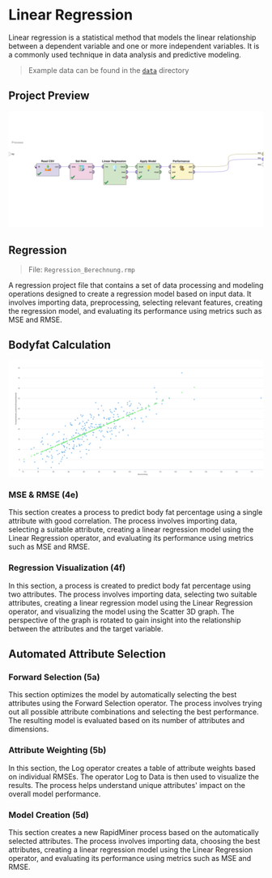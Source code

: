 # Linear Regression

Linear regression is a statistical method that models the linear relationship between a dependent variable and one or more independent variables. It is a commonly used technique in data analysis and predictive modeling.

> Example data can be found in the [`data`](./data/) directory

## Project Preview

![Rapid Miner Preview](../img/02_linear_regression_1.png)

## Regression

> File: `Regression_Berechnung.rmp`

A regression project file that contains a set of data processing and modeling operations designed to create a regression model based on input data. It involves importing data, preprocessing, selecting relevant features, creating the regression model, and evaluating its performance using metrics such as MSE and RMSE.

## Bodyfat Calculation

![Rapid Miner Evaluation](../img/02_linear_regression_2.png)

### MSE & RMSE (4e)

This section creates a process to predict body fat percentage using a single attribute with good correlation. The process involves importing data, selecting a suitable attribute, creating a linear regression model using the Linear Regression operator, and evaluating its performance using metrics such as MSE and RMSE.

### Regression Visualization (4f)

In this section, a process is created to predict body fat percentage using two attributes. The process involves importing data, selecting two suitable attributes, creating a linear regression model using the Linear Regression operator, and visualizing the model using the Scatter 3D graph. The perspective of the graph is rotated to gain insight into the relationship between the attributes and the target variable.

## Automated Attribute Selection

### Forward Selection (5a)

This section optimizes the model by automatically selecting the best attributes using the Forward Selection operator. The process involves trying out all possible attribute combinations and selecting the best performance. The resulting model is evaluated based on its number of attributes and dimensions.

### Attribute Weighting (5b)

In this section, the Log operator creates a table of attribute weights based on individual RMSEs. The operator Log to Data is then used to visualize the results. The process helps understand unique attributes' impact on the overall model performance.

### Model Creation (5d)

This section creates a new RapidMiner process based on the automatically selected attributes. The process involves importing data, choosing the best attributes, creating a linear regression model using the Linear Regression operator, and evaluating its performance using metrics such as MSE and RMSE.

